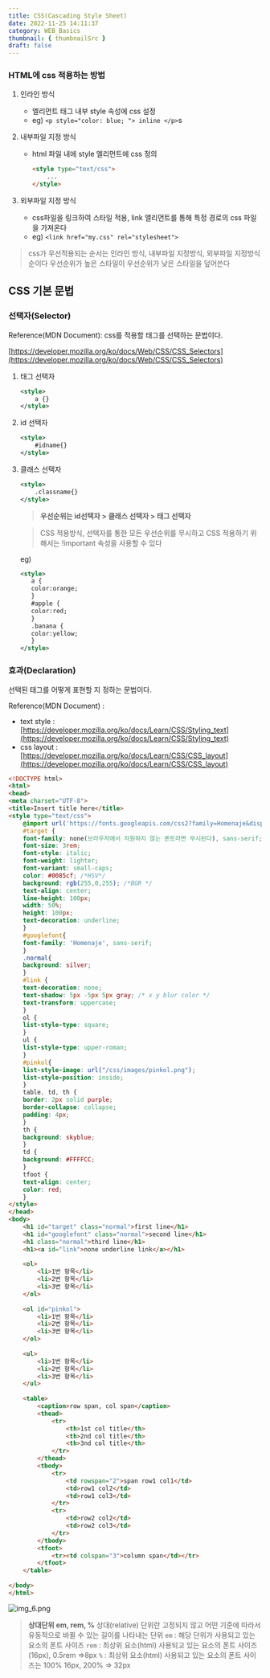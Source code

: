 ```yaml
---
title: CSS(Cascading Style Sheet)
date: 2022-11-25 14:11:37
category: WEB_Basics
thumbnail: { thumbnailSrc }
draft: false
---
```


### HTML에 css 적용하는 방법

1. 인라인 방식
    - 엘리먼트 태그 내부 style 속성에 css 설정
    - eg) `<p style="color: blue; "> inline </p>`s
2. 내부파일 지정 방식
    - html 파일 내에 style 엘리먼트에 css 정의

        ```html
        <style type="text/css">
        	...
        </style>
        ```

3. 외부파일 지정 방식
    - css파일을 링크하여 스타일 적용, link 앨리먼트를 통해 특정 경로의 css 파일을 가져온다
    - eg) `<link href="my.css" rel="stylesheet">`

> css가 우선적용되는 순서는 인라인 방식, 내부파일 지정방식, 외부파일 지정방식 순이다
우선순위가 높은 스타일이 우선순위가 낮은 스타일을 덮어쓴다
>

## CSS 기본 문법

### 선택자(Selector)

Reference(MDN Document): css를 적용할 태그를 선택하는 문법이다.

[https://developer.mozilla.org/ko/docs/Web/CSS/CSS_Selectors](https://developer.mozilla.org/ko/docs/Web/CSS/CSS_Selectors)

1. 태그 선택자

    ```xml
    <style>
    	a {}
    </style>
    ```

2. id 선택자

   ```xml
   <style>
       #idname{}
   </style>
   ```

3. 클래스 선택자

    ```xml
    <style>
    	.classname{}
    </style>
    ```

   > **우선순위는 id선택자 > 클래스 선택자 > 태그 선택자**
   >

   > CSS 적용방식, 선택자를 통한 모든 우선순위를 무시하고 CSS 적용하기 위해서는 !important 속성을 사용할 수 있다
   >

   eg)

    ```xml
    <style>
       a {
       color:orange;
       }
       #apple {
       color:red;
       }
       .banana {
       color:yellow;
       }
    </style>
    ```

### 효과(Declaration)

선택된 태그를 어떻게 표현할 지 정하는 문법이다.

Reference(MDN Document) :

- text
  style : [https://developer.mozilla.org/ko/docs/Learn/CSS/Styling_text](https://developer.mozilla.org/ko/docs/Learn/CSS/Styling_text)
- css
  layout : [https://developer.mozilla.org/ko/docs/Learn/CSS/CSS_layout](https://developer.mozilla.org/ko/docs/Learn/CSS/CSS_layout)

```html
<!DOCTYPE html>
<html>
<head>
<meta charset="UTF-8">
<title>Insert title here</title>
<style type="text/css">
	@import url('https://fonts.googleapis.com/css2?family=Homenaje&display=swap');
	#target {
	font-family: none(브라우저에서 지원하지 않는 폰트라면 무시된다), sans-serif; 
	font-size: 3rem;
	font-style: italic; 
	font-weight: lighter; 
	font-variant: small-caps;
	color: #0085cf; /*HSV*/
	background: rgb(255,0,255); /*BGR */
	text-align: center;
	line-height: 100px;
	width: 50%;
	height: 100px;
	text-decoration: underline;
	}
	#googlefont{
	font-family: 'Homenaje', sans-serif;
	}
	.normal{
	background: silver;
	}
	#link {
	text-decoration: none;
	text-shadow: 5px -5px 5px gray; /* x y blur color */
	text-transform: uppercase;
	}
	ol {
	list-style-type: square;
	}
	ul {
	list-style-type: upper-roman;
	}
	#pinkol{
	list-style-image: url("/css/images/pinkol.png");
	list-style-position: inside;
	}
	table, td, th {
	border: 2px solid purple; 
	border-collapse: collapse;
	padding: 4px;
	}
	th {
	background: skyblue;
	}
	td {
	background: #FFFFCC;
	}
	tfoot {
	text-align: center;
	color: red;
	}
</style>
</head>
<body>
	<h1 id="target" class="normal">first line</h1>
	<h1 id="googlefont" class="normal">second line</h1>
	<h1 class="normal">third line</h1>
	<h1><a id="link">none underline link</a></h1>
	
	<ol>
		<li>1번 항목</li>
		<li>2번 항목</li>
		<li>3번 항목</li>
	</ol>
	
	<ol id="pinkol">
		<li>1번 항목</li>
		<li>2번 항목</li>
		<li>3번 항목</li>
	</ol>
	
	<ul>
		<li>1번 항목</li>
		<li>2번 항목</li>
		<li>3번 항목</li>
	</ul>
	
	<table>
		<caption>row span, col span</caption>
		<thead>
			<tr>
				<th>1st col title</th>
				<th>2nd col title</th>
				<th>3nd col title</th>
			</tr>
		</thead>
		<tbody>
			<tr>
				<td rowspan="2">span row1 col1</td>
				<td>row1 col2</td>
				<td>row1 col3</td>
			</tr>
			<tr>
				<td>row2 col2</td>
				<td>row2 col3</td>
			</tr>
		</tbody>
		<tfoot>
			<tr><td colspan="3">column span</td></tr>
		</tfoot>
	</table>
	
</body>
</html>
```

![img_6.png](img_6.png)
> **상대단위 em, rem, %**
상대(relative) 단위란 고정되지 않고 어떤 기준에 따라서 유동적으로 바뀔 수 있는 길이를 나타내는 단위
`em`  :  해당 단위가 사용되고 있는 요소의 폰트 사이즈
`rem`  :  최상위 요소(html) 사용되고 있는 요소의 폰트 사이즈(16px), 0.5rem ⇒8px
`%` : 최상위 요소(html) 사용되고 있는 요소의 폰트 사이즈는 100% 16px, 200% ⇒ 32px
>


